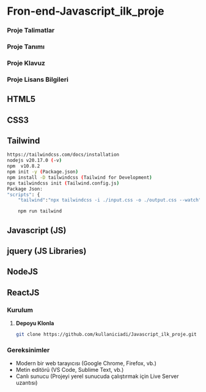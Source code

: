 # Fron-end-Javascript_ilk_proje


### Proje Talimatlar

### Proje Tanımı

### Proje Klavuz

### Proje Lisans Bilgileri

## HTML5

## CSS3

## Tailwind
```sh
https://tailwindcss.com/docs/installation
nodejs v20.17.0 (-v)
npm  v10.8.2
npm init -y (Package.json)
npm install -D tailwindcss (Tailwind for Development)
npx tailwindcss init (Tailwind.config.js)
Package Json:
"scripts": {
    "tailwind":"npx tailwindcss -i ./input.css -o ./output.css --watch" }

    npm run tailwind
```
## Javascript (JS)

## jquery (JS Libraries)

## NodeJS

## ReactJS

### Kurulum

1. **Depoyu Klonla**

   ```bash
   git clone https://github.com/kullaniciadi/Javascript_ilk_proje.git

### Gereksinimler

- Modern bir web tarayıcısı (Google Chrome, Firefox, vb.)
- Metin editörü (VS Code, Sublime Text, vb.)
- Canlı sunucu (Projeyi yerel sunucuda çalıştırmak için Live Server uzantısı)

